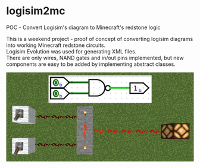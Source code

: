 # logisim2mc
POC - Convert Logisim's diagram to Minecraft's redstone logic

This is a weekend project - proof of concept of converting logisim diagrams into working Minecraft redstone circuits.  
Logisim Evolution was used for generating XML files.  
There are only wires, NAND gates and in/out pins implemented, but new components are easy to be added by implementing abstract classes.

![SS](logisim2mc_poc_nand.png "SS")
